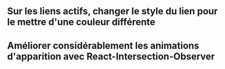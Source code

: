 ## Sur les liens actifs, changer le style du lien pour le mettre d'une couleur différente

## Améliorer considérablement les animations d'apparition avec React-Intersection-Observer
